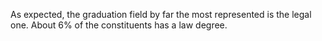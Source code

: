 As expected, the graduation field by far the most represented is the legal one. About 6% of the constituents has a law degree. 